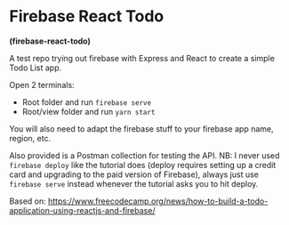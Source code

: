 # Firebase React Todo

**(firebase-react-todo)**

A test repo trying out firebase with Express and React to create a simple Todo List app.

Open 2 terminals:
- Root folder and run ``firebase serve``
- Root/view folder and run ``yarn start``

You will also need to adapt the firebase stuff to your firebase app name, region, etc.

Also provided is a Postman collection for testing the API. NB: I never used ``firebase deploy`` like the tutorial does (deploy requires setting up a credit card and upgrading to the paid version of Firebase), always just use ``firebase serve`` instead whenever the tutorial asks you to hit deploy.

Based on: https://www.freecodecamp.org/news/how-to-build-a-todo-application-using-reactjs-and-firebase/